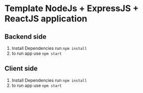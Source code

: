 # Template NodeJs + ExpressJS + ReactJS application

## Backend side

1. Install Dependencies
   run `npm install`
2. to run app use `npm start`

## Client side

1. Install Dependencies
   run `npm install`
2. to run app use `npm start`
